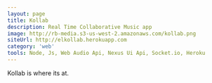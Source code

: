 ```yaml
---
layout: page
title: Kollab
description: Real Time Collaborative Music app
image: http://rb-media.s3-us-west-2.amazonaws.com/kollab.png
siteUrl: http://elkollab.herokuapp.com
category: 'web'
tools: Node, Js, Web Audio Api, Nexus Ui Api, Socket.io, Heroku
---
```


Kollab is where its at.
